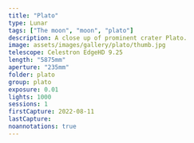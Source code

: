 ```yaml
---
title: "Plato"
type: Lunar
tags: ["The moon", "moon", "plato"]
description: A close up of prominent crater Plato.
image: assets/images/gallery/plato/thumb.jpg
telescope: Celestron EdgeHD 9.25
length: "5875mm"
aperture: "235mm"
folder: plato
group: plato
exposure: 0.01
lights: 1000
sessions: 1
firstCapture: 2022-08-11 
lastCapture:
noannotations: true
---
```

